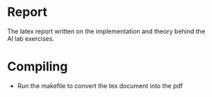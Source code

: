 # Report

The latex report written on the implementation and theory behind the  
AI lab exercises.

# Compiling
- Run the makefile to convert the tex document into the pdf 
